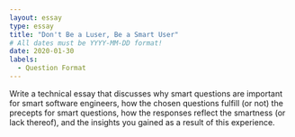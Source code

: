 ```yaml
---
layout: essay
type: essay
title: "Don't Be a Luser, Be a Smart User"
# All dates must be YYYY-MM-DD format!
date: 2020-01-30
labels:
  - Question Format
---
```


Write a technical essay that discusses why smart questions are important for smart software engineers, how the chosen questions fulfill (or not) the precepts  for smart questions, how the responses reflect the smartness (or lack thereof), and the insights you gained as a result of this experience.
